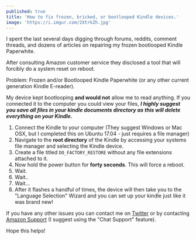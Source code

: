 ```yaml
---
published: true
title: 'How to fix frozen, bricked, or bootlooped Kindle devices.'
image: 'https://i.imgur.com/2XtrkZh.jpg'
---
```

I spent the last several days digging through forums, reddits, comment threads, and dozens of articles on repairing my frozen bootlooped Kindle Paperwhite. 

After consulting Amazon customer service they disclosed a tool that will forcibly do a system reset on reboot. 

Problem: Frozen and/or Bootlooped Kindle Paperwhite (or any other current generation Kindle E-reader). 

My device kept bootlooping **and would not** allow me to read anything. If you connected it to the computer you could view your files, ***I highly suggest you save all files in your kindle documents directory as this will delete everything on your Kindle.***

1. Connect the Kindle to your computer (They suggest Windows or Mac OSX, but I completed this on Ubuntu 17.04 - just requires a file manager) 
2. Navigate to the **root directory** of the Kindle by accessing your systems file manager and selecting the Kindle device. 
3. Create a file titled `DO_FACTORY_RESTORE` without any file extensions attached to it. 
4. Now hold the power button for **forty seconds**. This will force a reboot. 
5. Wait. 
6. Wait..
7. Wait...
8. After it flashes a handful of times, the device will then take you to the "Language Selection" Wizard and you can set up your kindle just like it was brand new! 

If you have any other issues you can contact me on [Twitter](https://twitter.com/MacleodSawyerMD) or by contacting [Amazon Support](https://www.amazon.com/gp/help/contact-us/general-questions.html?#) (I suggest using the "Chat Support" feature). 

Hope this helps!
